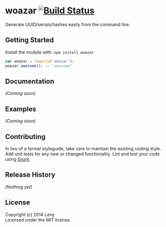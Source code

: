 # woazar [![Build Status](https://secure.travis-ci.org/Leny/woazar.png?branch=master)](http://travis-ci.org/Leny/woazar)

Generate UUID/serials/hashes easily from the command line.

## Getting Started
Install the module with: `npm install woazar`

```javascript
var woazar = require('woazar');
woazar.awesome(); // "awesome"
```

## Documentation
_(Coming soon)_

## Examples
_(Coming soon)_

## Contributing
In lieu of a formal styleguide, take care to maintain the existing coding style. Add unit tests for any new or changed functionality. Lint and test your code using [Grunt](http://gruntjs.com/).

## Release History
_(Nothing yet)_

## License
Copyright (c) 2014 Leny  
Licensed under the MIT license.
